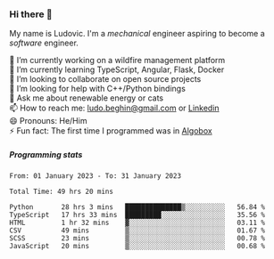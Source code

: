 ### Hi there 👋

My name is Ludovic. I'm a *mechanical* engineer aspiring to become a *software* engineer.

 🔭 I’m currently working on a wildfire management platform<br/>
 🌱 I’m currently learning TypeScript, Angular, Flask, Docker<br/>
 👯 I’m looking to collaborate on open source projects<br/>
 🤔 I’m looking for help with C++/Python bindings<br/>
 💬 Ask me about renewable energy or cats<br/>
 📫 How to reach me: ludo.beghin@gmail.com or [Linkedin](https://www.linkedin.com/in/ludovic-beghin/)<br/>
 😄 Pronouns: He/Him<br/>
 ⚡ Fun fact: The first time I programmed was in [Algobox](https://fr.wikipedia.org/wiki/Algobox)<br/>

##### Programming stats
<!--START_SECTION:waka-->

```text
From: 01 January 2023 - To: 31 January 2023

Total Time: 49 hrs 20 mins

Python       28 hrs 3 mins   ██████████████▒░░░░░░░░░░   56.84 %
TypeScript   17 hrs 33 mins  █████████░░░░░░░░░░░░░░░░   35.56 %
HTML         1 hr 32 mins    ▓░░░░░░░░░░░░░░░░░░░░░░░░   03.11 %
CSV          49 mins         ▒░░░░░░░░░░░░░░░░░░░░░░░░   01.67 %
SCSS         23 mins         ▒░░░░░░░░░░░░░░░░░░░░░░░░   00.78 %
JavaScript   20 mins         ▒░░░░░░░░░░░░░░░░░░░░░░░░   00.68 %
```

<!--END_SECTION:waka-->
